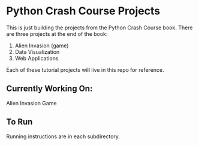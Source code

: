 # Python Crash Course Projects

This is just building the projects from the Python Crash Course book. There are three projects at the end of the book:

1. Alien Invasion (game)
1. Data Visualization
1. Web Applications

Each of these tutorial projects will live in this repo for reference.

## Currently Working On:

Alien Invasion Game

## To Run

Running instructions are in each subdirectory.